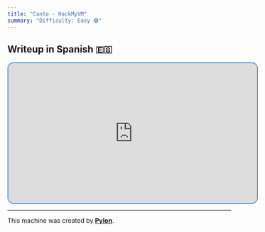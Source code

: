 ```yaml
---
title: "Canto - HackMyVM"
summary: "Difficulty: Easy 🟢"
---
```


## Writeup in Spanish 🇪🇸

<div style="text-align: center;">
<iframe style="border: 2px solid #4a90e2; border-radius: 14px;" width="560" height="315" src="https://www.youtube.com/embed/0HTtctHn0vk?si=0C_ZT6fWXdnLtmtU" title="YouTube video player" frameborder="0" allow="accelerometer; autoplay; clipboard-write; encrypted-media; gyroscope; picture-in-picture; web-share" referrerpolicy="strict-origin-when-cross-origin" allowfullscreen></iframe>
</div>

---

This machine was created by [**Pylon**](https://www.youtube.com/@Pylonet).